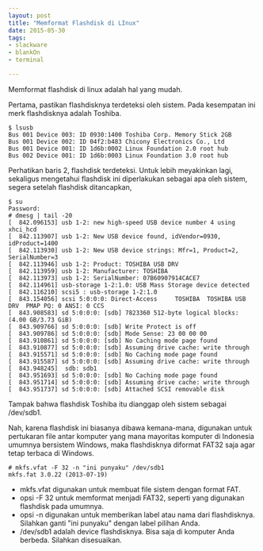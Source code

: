 ```yaml
---
layout: post
title: "Memformat Flashdisk di LInux"
date: 2015-05-30
tags: 
- slackware
- blankOn
- terminal

---
```

Memformat flashdisk di linux adalah hal yang mudah. 

Pertama, pastikan flashdisknya terdeteksi oleh sistem. Pada kesempatan ini merk flashdisknya adalah Toshiba.

```
$ lsusb
Bus 001 Device 003: ID 0930:1400 Toshiba Corp. Memory Stick 2GB
Bus 001 Device 002: ID 04f2:b483 Chicony Electronics Co., Ltd 
Bus 001 Device 001: ID 1d6b:0002 Linux Foundation 2.0 root hub
Bus 002 Device 001: ID 1d6b:0003 Linux Foundation 3.0 root hub
```
Perhatikan baris 2, flashdisk terdeteksi. Untuk lebih meyakinkan lagi, sekaligus mengetahui flashdisk ini diperlakukan sebagai apa oleh sistem, segera setelah flashdisk ditancapkan, 
```
$ su
Password:
# dmesg | tail -20
[  842.096153] usb 1-2: new high-speed USB device number 4 using xhci_hcd
[  842.113907] usb 1-2: New USB device found, idVendor=0930, idProduct=1400
[  842.113930] usb 1-2: New USB device strings: Mfr=1, Product=2, SerialNumber=3
[  842.113946] usb 1-2: Product: TOSHIBA USB DRV
[  842.113959] usb 1-2: Manufacturer: TOSHIBA
[  842.113973] usb 1-2: SerialNumber: 07B60907914CACE7
[  842.114961] usb-storage 1-2:1.0: USB Mass Storage device detected
[  842.116210] scsi5 : usb-storage 1-2:1.0
[  843.154056] scsi 5:0:0:0: Direct-Access     TOSHIBA  TOSHIBA USB DRV  PMAP PQ: 0 ANSI: 0 CCS
[  843.908583] sd 5:0:0:0: [sdb] 7823360 512-byte logical blocks: (4.00 GB/3.73 GiB)
[  843.909766] sd 5:0:0:0: [sdb] Write Protect is off
[  843.909786] sd 5:0:0:0: [sdb] Mode Sense: 23 00 00 00
[  843.910861] sd 5:0:0:0: [sdb] No Caching mode page found
[  843.910877] sd 5:0:0:0: [sdb] Assuming drive cache: write through
[  843.915571] sd 5:0:0:0: [sdb] No Caching mode page found
[  843.915587] sd 5:0:0:0: [sdb] Assuming drive cache: write through
[  843.948245]  sdb: sdb1
[  843.951693] sd 5:0:0:0: [sdb] No Caching mode page found
[  843.951714] sd 5:0:0:0: [sdb] Assuming drive cache: write through
[  843.951737] sd 5:0:0:0: [sdb] Attached SCSI removable disk
```

Tampak bahwa flashdisk Toshiba itu dianggap oleh sistem sebagai /dev/sdb1.

Nah, karena flashdisk ini biasanya dibawa kemana-mana, digunakan untuk pertukaran file antar komputer yang mana mayoritas komputer di Indonesia umumnya bersistem Windows, maka flashdisknya diformat FAT32 saja agar tetap terbaca di Windows.

```
# mkfs.vfat -F 32 -n "ini punyaku" /dev/sdb1
mkfs.fat 3.0.22 (2013-07-19)
```

- mkfs.vfat digunakan untuk membuat file sistem dengan format FAT.
- opsi -F 32 untuk memformat menjadi FAT32, seperti yang digunakan flashdisk pada umumnya.
- opsi -n digunakan untuk memberikan label atau nama dari flashdisknya. Silahkan ganti "ini punyaku" dengan label pilihan Anda.
- /dev/sdb1 adalah device flashdisknya. Bisa saja di komputer Anda berbeda. Silahkan disesuaikan.
